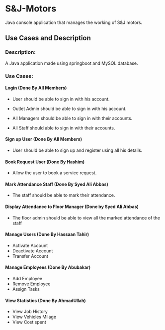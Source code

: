 # S&J-Motors

Java console application that manages the working of S&J motors.


## Use Cases and Description

### Description:  ####
A Java application made using springboot and MySQL database.

### Use Cases:

#### Login (Done By All Members)

 
  * User should be able to sign in with his account.
  
 * Outlet Admin should be able to sign in with his account.
 
* All Managers should be able to sign in with their accounts.
 
 * All Staff should able to sign in with their accounts.

#### Sign up User (Done By All Members)
 
*  User should be able to sign up and register using all his details.

#### Book Request User (Done By Hashim)
* Allow the user to book a service request.

#### Mark Attendance Staff (Done By Syed Ali Abbas)
 
*  The staff should be able to mark their attendance.

#### Display Attendance to Floor Manager (Done by Syed Ali Abbas)
 
*  The floor admin should be able to view all the marked attendance of the staff

#### Manage Users (Done By Hassaan Tahir)
* Activate Account
* Deactivate Account
* Transfer Account

#### Manage Employees (Done By Abubakar)
* Add Employee
* Remove Employee
* Assign Tasks

#### View Statistics (Done By AhmadUllah)
* View Job History
* View Vehicles Milage
* View Cost spent




